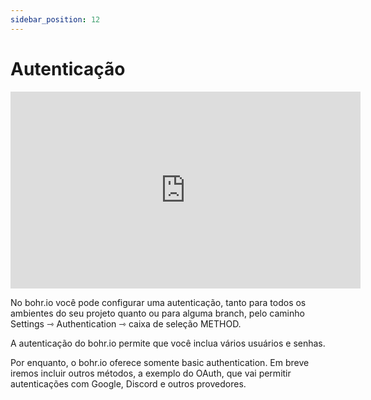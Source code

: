 ```yaml
---
sidebar_position: 12
---
```


# Autenticação

<p style="text-align: center;"><iframe width="560" height="315" src="https://www.youtube.com/embed/MwbRPmeHGaI" title="YouTube video player" frameborder="0" allow="accelerometer; autoplay; clipboard-write; encrypted-media; gyroscope; picture-in-picture" allowfullscreen></iframe></p>

No bohr.io você pode configurar uma autenticação, tanto para todos os ambientes do seu projeto quanto ou para alguma branch, pelo caminho Settings ⇾ Authentication ⇾ caixa de seleção METHOD.

A autenticação do bohr.io permite que você inclua vários usuários e senhas.

Por enquanto, o bohr.io oferece somente basic authentication. Em breve iremos incluir outros métodos, a exemplo do OAuth, que vai permitir autenticações com Google, Discord e outros provedores.
